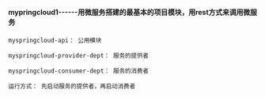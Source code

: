 
#### mypringcloud1------用微服务搭建的最基本的项目模块，用rest方式来调用微服务
```
myspringcloud-api： 公用模块

myspringcloud-provider-dept： 服务的提供者

myspringcloud-consumer-dept： 服务的消费者

运行方式： 先启动服务的提供者，再启动消费者

